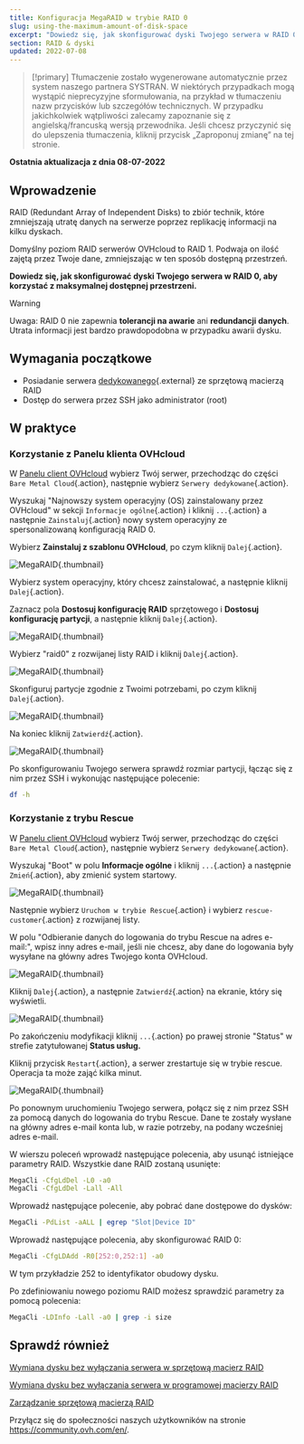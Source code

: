```yaml
---
title: Konfiguracja MegaRAID w trybie RAID 0
slug: using-the-maximum-amount-of-disk-space
excerpt: "Dowiedz się, jak skonfigurować dyski Twojego serwera w RAID 0, aby korzystać z jak największej przestrzeni dyskowej do wykorzystania"
section: RAID & dyski
updated: 2022-07-08
---
```


> [!primary]
> Tłumaczenie zostało wygenerowane automatycznie przez system naszego partnera SYSTRAN. W niektórych przypadkach mogą wystąpić nieprecyzyjne sformułowania, na przykład w tłumaczeniu nazw przycisków lub szczegółów technicznych. W przypadku jakichkolwiek wątpliwości zalecamy zapoznanie się z angielską/francuską wersją przewodnika. Jeśli chcesz przyczynić się do ulepszenia tłumaczenia, kliknij przycisk „Zaproponuj zmianę” na tej stronie.
> 

**Ostatnia aktualizacja z dnia 08-07-2022**
 
## Wprowadzenie

RAID (Redundant Array of Independent Disks) to zbiór technik, które zmniejszają utratę danych na serwerze poprzez replikację informacji na kilku dyskach.

Domyślny poziom RAID serwerów OVHcloud to RAID 1. Podwaja on ilość zajętą przez Twoje dane, zmniejszając w ten sposób dostępną przestrzeń.

**Dowiedz się, jak skonfigurować dyski Twojego serwera w RAID 0, aby korzystać z maksymalnej dostępnej przestrzeni.**

> [!warning]
> 
> Uwaga: RAID 0 nie zapewnia **tolerancji na awarie** ani **redundancji danych**. Utrata informacji jest bardzo prawdopodobna w przypadku awarii dysku.
> 

## Wymagania początkowe

- Posiadanie serwera [dedykowanego](https://www.ovhcloud.com/pl/bare-metal/){.external} ze sprzętową macierzą RAID
- Dostęp do serwera przez SSH jako administrator (root)

## W praktyce

### Korzystanie z Panelu klienta OVHcloud

W [Panelu client OVHcloud](https://www.ovh.com/auth/?action=gotomanager&from=https://www.ovh.pl/&ovhSubsidiary=pl) wybierz Twój serwer, przechodząc do części `Bare Metal Cloud`{.action}, następnie wybierz `Serwery dedykowane`{.action}. 

Wyszukaj "Najnowszy system operacyjny (OS) zainstalowany przez OVHcloud" w sekcji `Informacje ogólne`{.action} i kliknij `...`{.action} a następnie `Zainstaluj`{.action} nowy system operacyjny ze spersonalizowaną konfiguracją RAID 0.

Wybierz **Zainstaluj z szablonu OVHcloud**, po czym kliknij `Dalej`{.action}.

![MegaRAID](images/server_installation_raid0_1.png){.thumbnail}

Wybierz system operacyjny, który chcesz zainstalować, a następnie kliknij `Dalej`{.action}.

Zaznacz pola **Dostosuj konfigurację RAID** sprzętowego i **Dostosuj konfigurację partycji**, a następnie kliknij `Dalej`{.action}.

![MegaRAID](images/server_installation_raid0_2.png){.thumbnail}

Wybierz "raid0" z rozwijanej listy RAID i kliknij `Dalej`{.action}.

![MegaRAID](images/server_installation_raid0_3.png){.thumbnail}

Skonfiguruj partycje zgodnie z Twoimi potrzebami, po czym kliknij `Dalej`{.action}.

![MegaRAID](images/server_installation_raid0_4.png){.thumbnail}

Na koniec kliknij `Zatwierdź`{.action}.

![MegaRAID](images/server_installation_raid0_5.png){.thumbnail}

Po skonfigurowaniu Twojego serwera sprawdź rozmiar partycji, łącząc się z nim przez SSH i wykonując następujące polecenie:

```sh
df -h
```

### Korzystanie z trybu Rescue

W [Panelu client OVHcloud](https://www.ovh.com/auth/?action=gotomanager&from=https://www.ovh.pl/&ovhSubsidiary=pl) wybierz Twój serwer, przechodząc do części `Bare Metal Cloud`{.action}, następnie wybierz `Serwery dedykowane`{.action}.

Wyszukaj "Boot" w polu **Informacje ogólne** i kliknij `...`{.action} a następnie `Zmień`{.action}, aby zmienić system startowy.

![MegaRAID](images/rescue_mode_raid0_1.png){.thumbnail}

Następnie wybierz `Uruchom w trybie Rescue`{.action} i wybierz `rescue-customer`{.action} z rozwijanej listy.

W polu "Odbieranie danych do logowania do trybu Rescue na adres e-mail:", wpisz inny adres e-mail, jeśli nie chcesz, aby dane do logowania były wysyłane na główny adres Twojego konta OVHcloud.

![MegaRAID](images/rescue_mode_raid0_2.png){.thumbnail}

Kliknij `Dalej`{.action}, a następnie `Zatwierdź`{.action} na ekranie, który się wyświetli.

![MegaRAID](images/rescue_mode_raid0_3.png){.thumbnail}

Po zakończeniu modyfikacji kliknij `...`{.action} po prawej stronie "Status" w strefie zatytułowanej **Status usług.** 

Kliknij przycisk `Restart`{.action}, a serwer zrestartuje się w trybie rescue. Operacja ta może zająć kilka minut. 

![MegaRAID](images/server_installation_raid0_6.png){.thumbnail}

Po ponownym uruchomieniu Twojego serwera, połącz się z nim przez SSH za pomocą danych do logowania do trybu Rescue. Dane te zostały wysłane na główny adres e-mail konta lub, w razie potrzeby, na podany wcześniej adres e-mail.

W wierszu poleceń wprowadź następujące polecenia, aby usunąć istniejące parametry RAID. Wszystkie dane RAID zostaną usunięte:

```sh
MegaCli -CfgLdDel -L0 -a0
MegaCli -CfgLdDel -Lall -All
```

Wprowadź następujące polecenie, aby pobrać dane dostępowe do dysków:

```sh
MegaCli -PdList -aALL | egrep "Slot|Device ID"
```

Wprowadź następujące polecenia, aby skonfigurować RAID 0:

```sh
MegaCli -CfgLDAdd -R0[252:0,252:1] -a0
```

W tym przykładzie 252 to identyfikator obudowy dysku.

Po zdefiniowaniu nowego poziomu RAID możesz sprawdzić parametry za pomocą polecenia:

```sh
MegaCli -LDInfo -Lall -a0 | grep -i size
```

## Sprawdź również

[Wymiana dysku bez wyłączania serwera w sprzętową macierz RAID](https://docs.ovh.com/gb/en/dedicated/hotswap-raid-hard/)

[Wymiana dysku bez wyłączania serwera w programowej macierzy RAID](https://docs.ovh.com/pl/dedicated/hotswap-raid-soft/)

[Zarządzanie sprzętową macierzą RAID](https://docs.ovh.com/gb/en/dedicated/raid-hard/)

Przyłącz się do społeczności naszych użytkowników na stronie <https://community.ovh.com/en/>.